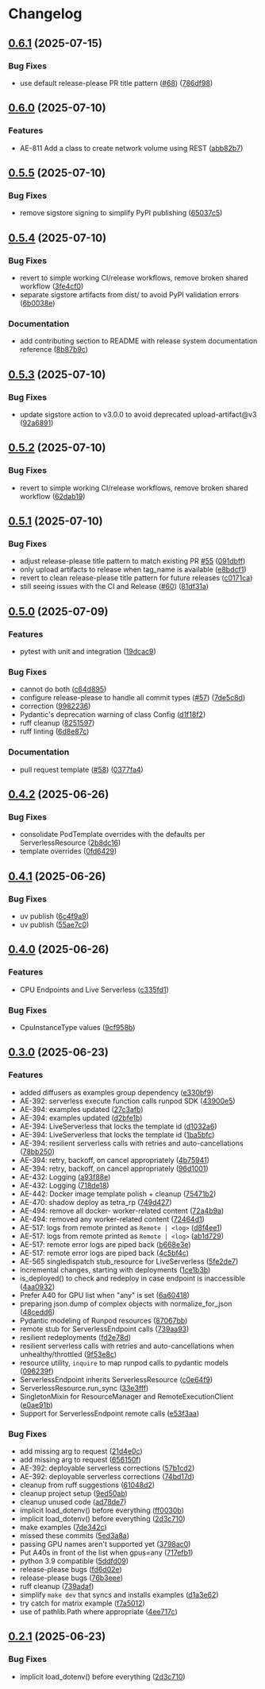 # Changelog

## [0.6.1](https://github.com/runpod/tetra-rp/compare/0.6.0...0.6.1) (2025-07-15)


### Bug Fixes

* use default release-please PR title pattern ([#68](https://github.com/runpod/tetra-rp/issues/68)) ([786df98](https://github.com/runpod/tetra-rp/commit/786df986d2f36d324bd470937aa9dae7c0cc38be))

## [0.6.0](https://github.com/runpod/tetra-rp/compare/0.5.5...0.6.0) (2025-07-10)


### Features

* AE-811 Add a class to create network volume using REST ([abb82b7](https://github.com/runpod/tetra-rp/commit/abb82b74bf232833d96baee56d2b352202223b6e))

## [0.5.5](https://github.com/runpod/tetra-rp/compare/0.5.4...0.5.5) (2025-07-10)


### Bug Fixes

* remove sigstore signing to simplify PyPI publishing ([65037c5](https://github.com/runpod/tetra-rp/commit/65037c5f4c11bb8a08292b98f17d1f005784e5ed))

## [0.5.4](https://github.com/runpod/tetra-rp/compare/0.5.3...0.5.4) (2025-07-10)


### Bug Fixes

* revert to simple working CI/release workflows, remove broken shared workflow ([3fe4cf0](https://github.com/runpod/tetra-rp/commit/3fe4cf02472e6cc19cd46a8104b248e2e7367be3))
* separate sigstore artifacts from dist/ to avoid PyPI validation errors ([6b0038e](https://github.com/runpod/tetra-rp/commit/6b0038ea1c1df058263d2395248fb96d4c88cdeb))


### Documentation

* add contributing section to README with release system documentation reference ([8b87b9c](https://github.com/runpod/tetra-rp/commit/8b87b9cb09262f5be74a8f18435d685b0360d1c5))

## [0.5.3](https://github.com/runpod/tetra-rp/compare/0.5.2...0.5.3) (2025-07-10)


### Bug Fixes

* update sigstore action to v3.0.0 to avoid deprecated upload-artifact@v3 ([92a6891](https://github.com/runpod/tetra-rp/commit/92a6891e26d327b2c99926373822e0eede08eebb))

## [0.5.2](https://github.com/runpod/tetra-rp/compare/0.5.1...0.5.2) (2025-07-10)


### Bug Fixes

* revert to simple working CI/release workflows, remove broken shared workflow ([62dab19](https://github.com/runpod/tetra-rp/commit/62dab1937be0d6c918261299e3be197cda0f44a9))

## [0.5.1](https://github.com/runpod/tetra-rp/compare/0.5.0...0.5.1) (2025-07-10)


### Bug Fixes

* adjust release-please title pattern to match existing PR [#55](https://github.com/runpod/tetra-rp/issues/55) ([091dbff](https://github.com/runpod/tetra-rp/commit/091dbffe8b26142eeedc07e1855d132e948cc3cd))
* only upload artifacts to release when tag_name is available ([e8bdcf1](https://github.com/runpod/tetra-rp/commit/e8bdcf12cf7aeb57c04232aea2f14174c743481b))
* revert to clean release-please title pattern for future releases ([c0171ca](https://github.com/runpod/tetra-rp/commit/c0171cab08f0ea62a861c1a0b8012e1c4dbd89c7))
* still seeing issues with the CI and Release ([#60](https://github.com/runpod/tetra-rp/issues/60)) ([81df31a](https://github.com/runpod/tetra-rp/commit/81df31a0853c6436964afeb2511499396c66fe0d))

## [0.5.0](https://github.com/runpod/tetra-rp/compare/v0.4.2...0.5.0) (2025-07-09)


### Features

* pytest with unit and integration ([19dcac9](https://github.com/runpod/tetra-rp/commit/19dcac908ddd5f2cdac7d9365c3b2066fbe04fdd))


### Bug Fixes

* cannot do both ([c64d895](https://github.com/runpod/tetra-rp/commit/c64d89550f871b5fb685adc6dcb913cbd61217e4))
* configure release-please to handle all commit types ([#57](https://github.com/runpod/tetra-rp/issues/57)) ([7de5c8d](https://github.com/runpod/tetra-rp/commit/7de5c8d146eaf2fddde07bc9c5ecf260e37029e3))
* correction ([9982236](https://github.com/runpod/tetra-rp/commit/99822362fd99698a30ddcaab6bbd5513ed5549d8))
* Pydantic's deprecation warning of class Config ([d1f18f2](https://github.com/runpod/tetra-rp/commit/d1f18f207568866aadb487ca99747b542174142b))
* ruff cleanup ([8251597](https://github.com/runpod/tetra-rp/commit/825159748fdb8755aeee03d1740081915fd0882f))
* ruff linting ([6d8e87c](https://github.com/runpod/tetra-rp/commit/6d8e87cb095b8d38977c5b3bfe981c8ebe580c93))


### Documentation

* pull request template ([#58](https://github.com/runpod/tetra-rp/issues/58)) ([0377fa4](https://github.com/runpod/tetra-rp/commit/0377fa4dfc439e56df30227a03cf77bb80dfa28a))

## [0.4.2](https://github.com/runpod/tetra-rp/compare/v0.4.1...v0.4.2) (2025-06-26)


### Bug Fixes

* consolidate PodTemplate overrides with the defaults per ServerlessResource ([2b8dc16](https://github.com/runpod/tetra-rp/commit/2b8dc165c46ce5d70651f7060075815977034557))
* template overrides ([0fd6429](https://github.com/runpod/tetra-rp/commit/0fd6429ee1ad5ade9df5bfc4bbbdc9f29683b75b))

## [0.4.1](https://github.com/runpod/tetra-rp/compare/v0.4.0...v0.4.1) (2025-06-26)


### Bug Fixes

* uv publish ([6c4f9a9](https://github.com/runpod/tetra-rp/commit/6c4f9a9d4deeffc4733798208e771cd136ab2e80))
* uv publish ([55ae7c0](https://github.com/runpod/tetra-rp/commit/55ae7c08d70e079bb0abe2938b0d13771de3dce1))

## [0.4.0](https://github.com/runpod/tetra-rp/compare/v0.3.0...v0.4.0) (2025-06-26)


### Features

* CPU Endpoints and Live Serverless ([c335fd1](https://github.com/runpod/tetra-rp/commit/c335fd11cbc65c4a18edabe007982506bee5e6c3))


### Bug Fixes

* CpuInstanceType values ([9cf958b](https://github.com/runpod/tetra-rp/commit/9cf958b381d56b4aa5d42c0393500818d6de3c34))

## [0.3.0](https://github.com/runpod/tetra-rp/compare/v0.2.1...v0.3.0) (2025-06-23)


### Features

* added diffusers as examples group dependency ([e330bf9](https://github.com/runpod/tetra-rp/commit/e330bf9ed2305470543dd39470c1803959479821))
* AE-392: serverless execute function calls runpod SDK ([43900e5](https://github.com/runpod/tetra-rp/commit/43900e59e3c4e08b5a903751ce5525fcfee93f13))
* AE-394: examples updated ([27c3afb](https://github.com/runpod/tetra-rp/commit/27c3afbb93667d7a800af0f3e49361cb5b806070))
* AE-394: examples updated ([d2bfe1b](https://github.com/runpod/tetra-rp/commit/d2bfe1b8c8682655a62148fcc3d0f0041a2f35d4))
* AE-394: LiveServerless that locks the template id ([d1032a6](https://github.com/runpod/tetra-rp/commit/d1032a6b2788a18eb19eee991134fb8152733a11))
* AE-394: LiveServerless that locks the template id ([1ba5bfc](https://github.com/runpod/tetra-rp/commit/1ba5bfce5d597a040ad66358dad2a86b0a66c3d6))
* AE-394: resilient serverless calls with retries and auto-cancellations ([78bb250](https://github.com/runpod/tetra-rp/commit/78bb2505b7f7e02c82a2fe54ca1643de73affb54))
* AE-394: retry, backoff, on cancel appropriately ([4b75941](https://github.com/runpod/tetra-rp/commit/4b759419f322f1dac87b4fd65d19430928ff9144))
* AE-394: retry, backoff, on cancel appropriately ([96d1001](https://github.com/runpod/tetra-rp/commit/96d1001915654d3f101ac32bde972f17a0a3ff22))
* AE-432: Logging ([a93f88e](https://github.com/runpod/tetra-rp/commit/a93f88e20a2fb0f6d741aebe98db85cc8b3ed88b))
* AE-432: Logging ([718de18](https://github.com/runpod/tetra-rp/commit/718de18289b2d605ecc01359c6be9b6290373d3a))
* AE-442: Docker image template polish + cleanup ([75471b2](https://github.com/runpod/tetra-rp/commit/75471b2cbb40d31d0d82d4562072d8c16a59cb8e))
* AE-470: shadow deploy as tetra_rp ([749d427](https://github.com/runpod/tetra-rp/commit/749d427b9095d77742ddde679d1fc44d999d5d30))
* AE-494: remove all docker- worker-related content ([72a4b9a](https://github.com/runpod/tetra-rp/commit/72a4b9a74761affdb1b0e9381bcaf49763829bac))
* AE-494: removed any worker-related content ([72464d1](https://github.com/runpod/tetra-rp/commit/72464d1881584a2003d2edbd2cf9e6a982455592))
* AE-517: logs from remote printed as `Remote | <log>` ([d8f4ee1](https://github.com/runpod/tetra-rp/commit/d8f4ee1323696b3f9cd8e5c2e928eb8538c6d2cd))
* AE-517: logs from remote printed as `Remote | <log>` ([ab1d729](https://github.com/runpod/tetra-rp/commit/ab1d72900e21cccebd5448f63220295f113aeeb1))
* AE-517: remote error logs are piped back ([b668e3e](https://github.com/runpod/tetra-rp/commit/b668e3ef0d97babebfaf35f31d053be8fbee7ad9))
* AE-517: remote error logs are piped back ([4c5bf4c](https://github.com/runpod/tetra-rp/commit/4c5bf4c03d85a55a10739ea0911cff7d257ffe1b))
* AE-565 singledispatch stub_resource for LiveServerless ([5fe2de7](https://github.com/runpod/tetra-rp/commit/5fe2de7cf74fc39ced6699aeb6cf4f48af21f3e9))
* incremental changes, starting with deployments ([1ce1b3b](https://github.com/runpod/tetra-rp/commit/1ce1b3b04c2fdff2bfb870c6b9065bd6213a506d))
* is_deployed() to check and redeploy in case endpoint is inaccessible ([4aa0932](https://github.com/runpod/tetra-rp/commit/4aa0932c9f99b08a0d234d4d843dd6339cbc7dd1))
* Prefer A40 for GPU list when "any" is set ([6a60418](https://github.com/runpod/tetra-rp/commit/6a60418452a39501b3142096e9ab8afa01628953))
* preparing json.dump of complex objects with normalize_for_json ([48cedd6](https://github.com/runpod/tetra-rp/commit/48cedd64e9140d261f2b3327a3611715d2bf3e38))
* Pydantic modeling of Runpod resources ([87067bb](https://github.com/runpod/tetra-rp/commit/87067bbae31d7de618d0edd1d78289fef1c0f6d1))
* remote stub for ServerlessEndpoint calls ([739aa93](https://github.com/runpod/tetra-rp/commit/739aa93775e296fbb99aa9afccc07b12ae60ea50))
* resilient redeployments ([fd2e78d](https://github.com/runpod/tetra-rp/commit/fd2e78d42531f83cc3b66d197fb2195244d65336))
* resilient serverless calls with retries and auto-cancellations when unhealthy/throttled ([9f53e8c](https://github.com/runpod/tetra-rp/commit/9f53e8cb36871ff58b491cd8bf1851bf3d1029cc))
* resource utility, `inquire` to map runpod calls to pydantic models ([096239f](https://github.com/runpod/tetra-rp/commit/096239fae42dbcfafb141b48f294942e0e840990))
* ServerlessEndpoint inherits ServerlessResource ([c0e64f9](https://github.com/runpod/tetra-rp/commit/c0e64f930bf38f2a956463d74f6bccfafee13353))
* ServerlessResource.run_sync ([33e3fff](https://github.com/runpod/tetra-rp/commit/33e3fffeb121977c14614f0f0d57cfb232756e8c))
* SingletonMixin for ResourceManager and RemoteExecutionClient ([e0ae91b](https://github.com/runpod/tetra-rp/commit/e0ae91b0627226873b131abdb26ab6d86e88e4d2))
* Support for ServerlessEndpoint remote calls ([e53f3aa](https://github.com/runpod/tetra-rp/commit/e53f3aa4ef44f6e8a87d2d37fe7ae9b5f10e29f6))


### Bug Fixes

* add missing arg to request ([21d4e0c](https://github.com/runpod/tetra-rp/commit/21d4e0ceb6e255a5d5df1440c8fcbe95a75f802c))
* add missing arg to request ([656150f](https://github.com/runpod/tetra-rp/commit/656150fc082b7b519d4b6c940258af8ac0b62e04))
* AE-392: deployable serverless corrections ([57b1cd2](https://github.com/runpod/tetra-rp/commit/57b1cd21fa63bd9d11447cdba9a865ca1a3aeb8b))
* AE-392: deployable serverless corrections ([74bd17d](https://github.com/runpod/tetra-rp/commit/74bd17d0dbf7bd24ddf3de3734405615a12af1a8))
* cleanup from ruff suggestions ([61048d2](https://github.com/runpod/tetra-rp/commit/61048d2d7922ad53289fa078f9e48ac8b60dada7))
* cleanup project setup ([9ed50ab](https://github.com/runpod/tetra-rp/commit/9ed50ab925e465ffeb8cedbffbb44036bdfb35c8))
* cleanup unused code ([ad78de7](https://github.com/runpod/tetra-rp/commit/ad78de7942587dbb0100a3101a5185ebc1c0cc52))
* implicit load_dotenv() before everything ([ff0030b](https://github.com/runpod/tetra-rp/commit/ff0030bd7c033d4a8e6b9849c76075bccb99beaa))
* implicit load_dotenv() before everything ([2d3c710](https://github.com/runpod/tetra-rp/commit/2d3c71015a944515fa667aaa662692f14596b5e0))
* make examples ([7de342c](https://github.com/runpod/tetra-rp/commit/7de342cafab59bffe764833d5a1f02b7ff691654))
* missed these commits ([5ed3a8a](https://github.com/runpod/tetra-rp/commit/5ed3a8a4bc6065eb1c4313595f325581666d33ae))
* passing GPU names aren't supported yet ([3798ac0](https://github.com/runpod/tetra-rp/commit/3798ac06ce1de21b711f5a7236ebaa884ffc22ae))
* Put A40s in front of the list when gpus=any ([717efb1](https://github.com/runpod/tetra-rp/commit/717efb168059826ce2857c3be3d476a43e0eddfb))
* python 3.9 compatible ([5ddfd09](https://github.com/runpod/tetra-rp/commit/5ddfd09d2fba9403aec9940eec479db5f259c1d8))
* release-please bugs ([fd6d02e](https://github.com/runpod/tetra-rp/commit/fd6d02eb2a625082e2f31394577debc5c066b0f4))
* release-please bugs ([76b3eee](https://github.com/runpod/tetra-rp/commit/76b3eee81d5a7e9a4eca1b06b0cdc6256d4d9743))
* ruff cleanup ([739adaf](https://github.com/runpod/tetra-rp/commit/739adaff98f816dfb95f6b46887ba80b6e8e2aaa))
* simplify `make dev` that syncs and installs examples ([d1a3e62](https://github.com/runpod/tetra-rp/commit/d1a3e62174b066330591a96cc98d7b7e1238f221))
* try catch for matrix example ([f7a5012](https://github.com/runpod/tetra-rp/commit/f7a5012a1f177e96e3565ec86638e2712846bb71))
* use of pathlib.Path where appropriate ([4ee717c](https://github.com/runpod/tetra-rp/commit/4ee717ca853ce88598c60db0cc3770b1f689d0ce))

## [0.2.1](https://github.com/runpod/tetra-rp/compare/0.2.0...v0.2.1) (2025-06-23)


### Bug Fixes

* implicit load_dotenv() before everything ([2d3c710](https://github.com/runpod/tetra-rp/commit/2d3c71015a944515fa667aaa662692f14596b5e0))
